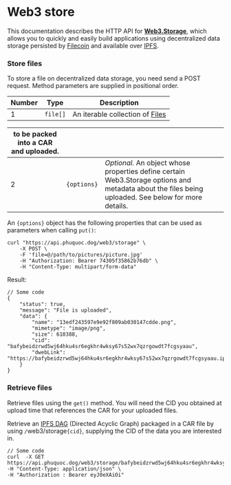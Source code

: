 # Web3 store

This documentation describes the HTTP API for [**Web3.Storage**](https://web3.storage), which allows you to quickly and easily build applications using decentralized data storage persisted by [Filecoin](https://filecoin.io) and available over [IPFS](https://ipfs.io).

### Store files

To store a file on decentralized data storage, you need send a POST request. Method parameters are supplied in positional order.

| Number | Type     | Description                                                                              |
| ------ | -------- | ---------------------------------------------------------------------------------------- |
| 1      | `file[]` | An iterable collection of [Files](https://developer.mozilla.org/en-US/docs/Web/API/File) |

| to be packed into a CAR and uploaded. |             |                                                                                                                                                     |
| ------------------------------------- | ----------- | --------------------------------------------------------------------------------------------------------------------------------------------------- |
| 2                                     | `{options}` | _Optional._ An object whose properties define certain Web3.Storage options and metadata about the files being uploaded. See below for more details. |

An `{options}` object has the following properties that can be used as parameters when calling `put()`:



```
curl "https://api.phuquoc.dog/web3/storage" \
    -X POST \
    -F 'file=@/path/to/pictures/picture.jpg'
    -H "Authorization: Bearer 74305f35862b76db" \
    -H "Content-Type: multipart/form-data" 
```

Result:

```
// Some code
{
    "status": true,
    "message": "File is uploaded",
    "data": {
        "name": "13edf243597e9e92f809ab030147cdde.png",
        "mimetype": "image/png",
        "size": 610388,
        "cid": "bafybeidzrwd5wj64hku4sr6egkhr4wksy67s52wx7qzrgowdt7fcgsyaau",
        "dwebLink": "https://bafybeidzrwd5wj64hku4sr6egkhr4wksy67s52wx7qzrgowdt7fcgsyaau.ipfs.dweb.link/13edf243597e9e92f809ab030147cdde.png"
    }
}
```

### Retrieve files

Retrieve files using the `get()` method. You will need the CID you obtained at upload time that references the CAR for your uploaded files.

Retrieve an [IPFS DAG](https://docs.ipfs.io/concepts/merkle-dag/) (Directed Acyclic Graph) packaged in a CAR file by using `/`web3/storage`{cid}`, supplying the CID of the data you are interested in.



```
// Some code
curl  -X GET https://api.phuquoc.dog/web3/storage/bafybeidzrwd5wj64hku4sr6egkhr4wksy67s52wx7qzrgowdt7fcgsyaau
-H "Content-Type: application/json" \
-H "Authorization : Bearer eyJ0eXAiOi"
```

